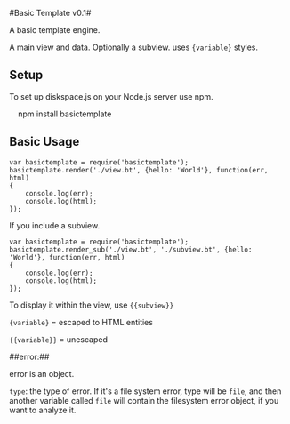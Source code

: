 #Basic Template v0.1#

A basic template engine.

A main view and data. Optionally a subview. uses `{variable}` styles.

## Setup ##
To set up diskspace.js on your Node.js server use npm.

    npm install basictemplate

## Basic Usage ##


```
var basictemplate = require('basictemplate');
basictemplate.render('./view.bt', {hello: 'World'}, function(err, html)
{
    console.log(err);
    console.log(html);
});
```

If you include a subview.

```
var basictemplate = require('basictemplate');
basictemplate.render_sub('./view.bt', './subview.bt', {hello: 'World'}, function(err, html)
{
    console.log(err);
    console.log(html);
});
```

To display it within the view, use `{{subview}}`

`{variable}` = escaped to HTML entities

`{{variable}}` = unescaped


##error:##

error is an object. 

`type`: the type of error. If it's a file system error, type will be `file`, and then another variable called `file` will contain the filesystem error object, if you want to analyze it. 
